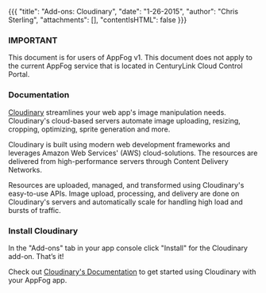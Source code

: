 {{{
  "title": "Add-ons: Cloudinary",
  "date": "1-26-2015",
  "author": "Chris Sterling",
  "attachments": [],
  "contentIsHTML": false
}}}

### IMPORTANT

This document is for users of AppFog v1. This document does not apply to the current AppFog service that is located in CenturyLink Cloud Control Portal.

### Documentation

<p><a href="http://cloudinary.com/">Cloudinary</a> streamlines your web app's image manipulation needs. Cloudinary's cloud-based servers automate image uploading, resizing, cropping, optimizing, sprite generation and more.</p>
<p>Cloudinary is built using modern web development frameworks and leverages Amazon Web Services' (AWS) cloud-solutions. The resources are delivered from high-performance servers through Content Delivery Networks.</p>
<p>Resources are uploaded, managed, and transformed using Cloudinary's easy-to-use APIs. Image upload, processing, and delivery are done on Cloudinary's servers and automatically scale for handling high load and bursts of traffic.</p>
<h3>Install Cloudinary</h3>
<p>In the "Add-ons" tab in your app console click "Install" for the Cloudinary add-on. That’s it!</p>
<p>Check out <a href="http://cloudinary.com/documentation/appfog_integration">Cloudinary's Documentation</a> to get started using Cloudinary with your AppFog app.</p>
